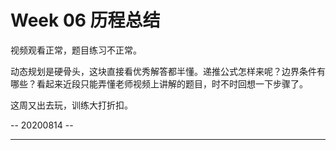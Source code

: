 # Week 06 历程总结

视频观看正常，题目练习不正常。

动态规划是硬骨头，这块直接看优秀解答都半懂。递推公式怎样来呢？边界条件有哪些？看起来近段只能弄懂老师视频上讲解的题目，时不时回想一下步骤了。

这周又出去玩，训练大打折扣。

-- 20200814 --
***

